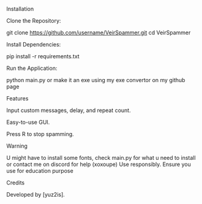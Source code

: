 Installation

Clone the Repository:

git clone https://github.com/username/VeirSpammer.git
cd VeirSpammer

Install Dependencies:

pip install -r requirements.txt

Run the Application:

python main.py or make it an exe using my exe convertor on my github page

Features

Input custom messages, delay, and repeat count.

Easy-to-use GUI.

Press R to stop spamming.

Warning

U might have to install some fonts, check main.py for what u need to install or contact me on discord for help (xoxoupe)
Use responsibly. Ensure you use for education purpose

Credits

Developed by [yuz2is].

